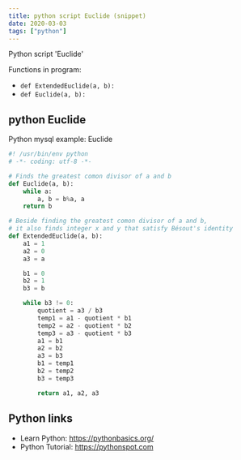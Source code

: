 ```yaml
---
title: python script Euclide (snippet)
date: 2020-03-03
tags: ["python"]
---
```

Python script 'Euclide'

Functions in program: 
* `def ExtendedEuclide(a, b):`
* `def Euclide(a, b):`

## python Euclide

Python mysql example: Euclide

```python
#! /usr/bin/env python
# -*- coding: utf-8 -*-

# Finds the greatest comon divisor of a and b
def Euclide(a, b):
	while a:
		a, b = b%a, a
	return b

# Beside finding the greatest comon divisor of a and b, 
# it also finds integer x and y that satisfy Bésout's identity
def ExtendedEuclide(a, b):
	a1 = 1
	a2 = 0
	a3 = a

	b1 = 0
	b2 = 1
	b3 = b

	while b3 != 0:
		quotient = a3 / b3
		temp1 = a1 - quotient * b1
		temp2 = a2 - quotient * b2
		temp3 = a3 - quotient * b3
		a1 = b1
		a2 = b2
		a3 = b3
		b1 = temp1
		b2 = temp2
		b3 = temp3

		return a1, a2, a3

```

## Python links

- Learn Python: https://pythonbasics.org/
- Python Tutorial: https://pythonspot.com
